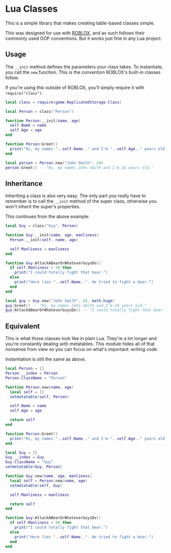 # Lua Classes

This is a simple library that makes creating table-based classes simple.

This was designed for use with [ROBLOX](https://roblox.com), and as such follows
their commonly used OOP conventions. But it works just fine in any Lua project.

## Usage

The `__init` method defines the parameters your class takes. To instantiate, you
call the `new` function. This is the convention ROBLOX's built-in classes
follow.

If you're using this outside of ROBLOX, you'll simply require it with
`require("class")`.

```lua
local class = require(game.ReplicatedStorage.Class)

local Person = class("Person")

function Person:__init(name, age)
  self.Name = name
  self.Age = age
end

function Person:Greet()
  print("Hi, my names "..self.Name.." and I'm "..self.Age.." years old.")
end

local person = Person.new("John Smith", 24)
person:Greet() -- "Hi, my names John Smith and I'm 24 years old."
```

## Inheritance

Inheriting a class is also very easy. The only part you really have to remember
is to call the `__init` method of the super class, otherwise you won't inherit
the super's properties.

This continues from the above example:

```lua
local Guy = class("Guy", Person)

function Guy:__init(name, age, manliness)
  Person.__init(self, name, age)

  self.Manliness = manliness
end

function Guy:AttackABearOrWhateverGuysDo()
  if self.Manliness > 50 then
    print("I could totally fight that bear.")
  else
    print("Here lies "..self.Name..". He tried to fight a bear.")
  end
end

local guy = Guy.new("John Smith", 24, math.huge)
guy:Greet() -- "Hi, my names John Smith and I'm 24 years old."
guy:AttackABearOrWhateverGuysDo() -- "I could totally fight that bear."
```

## Equivalent

This is what those classes look like in plain Lua. They're a lot longer and
you're constantly dealing with metatables. This module hides all of that
nonsense from view so you can focus on what's important: writing code.

Instantiation is still the same as above.

```lua
local Person = {}
Person.__index = Person
Person.ClassName = "Person"

function Person.new(name, age)
  local self = {}
  setmetatable(self, Person)

  self.Name = name
  self.Age = age

  return self
end

function Person:Greet()
  print("Hi, my names "..self.Name.." and I'm "..self.Age.." years old.")
end

local Guy = {}
Guy.__index = Guy
Guy.ClassName = "Guy"
setmetatable(Guy, Person)

function Guy.new(name, age, manliness)
  local self = Person.new(name, age)
  setmetatable(self, Guy)

  self.Manliness = manliness

  return self
end

function Guy:AttackABearOrWhateverGuysDo()
  if self.Manliness > 50 then
    print("I could totally fight that bear.")
  else
    print("Here lies "..self.Name..". He tried to fight a bear.")
  end
end
```
